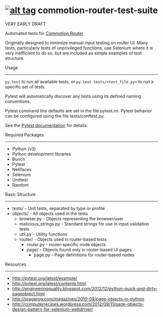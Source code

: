 [![alt tag](http://img.shields.io/badge/maintainer-critzo-orange.svg)](https://github.com/critzo)
commotion-router-test-suite
===========================

VERY EARLY DRAFT

Automated tests for 
[Commotion Router](https://github.com/opentechinstitute/commotion-router/)

Originally designed to minimize manual input testing on router UI.  Many tests,
particularly tests of unprivileged functions, use Selenium where it is very
inefficient to do so, but are included as simple examples of test structure.


Usage
_____

`py.test` to run all available tests, or 
`py.test tests/<test_file.py>` to run a specific set of tests

Pytest will automatically discover any tests using its defined naming conventions.

Pytest command line defaults are set in the file pytest.ini.
Pytest behavior can be configured using the file tests/conftest.py.

See the [Pytest documentation](http://pytest.org/latest/) for details.


Required Packages
_________________

+ Python (v3)
+ Python development libraries
+ Bunch
+ Pytest
+ Netifaces
+ Selenium
+ Unittest
+ Random


Basic Structure
_______________

+ tests/ - Unit tests, separated by type or profile
+ objects/ - All objects used in the tests
  + browser.py - Objects representing the browser/user
  + malicious_strings.py - Standard strings for use in input validation tests
  + util.py - Utility functions
  + router/ - Objects used in router-based tests
    + router.py - router-specific node objects
    + page/ - Objects found only in router-based UI pages
      + page.py - Page definitions for router-based nodes


Resources
_________

* http://pytest.org/latest/example/
* http://pytest.org/latest/contents.html
* http://engineeringquality.blogspot.com/2012/12/python-quick-and-dirty-pageobject.html
* http://pragprog.com/magazines/2010-08/page-objects-in-python
* http://computerrecipes.wordpress.com/2012/09/11/page-objects-design-pattern-for-selenium-webdriver/
